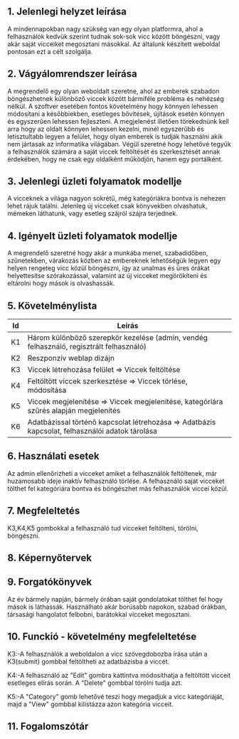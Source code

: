 ## 1. Jelenlegi helyzet leírása

A mindennapokban nagy szükség van egy olyan platformra, 
ahol a felhasználók kedvük szerint tudnak sok-sok vicc között böngészni, 
vagy akár saját vicceiket megosztani másokkal. 
Az általunk készített weboldal pontosan ezt a célt szolgálja.

## 2. Vágyálomrendszer leírása

A megrendelő egy olyan weboldalt szeretne, ahol az emberek szabadon böngészhetnek különböző viccek között bármiféle probléma és nehézség nélkül. A szoftver esetében fontos követelmény hogy könnyen lehessen módosítani a későbbiekben, esetleges bővítések, újítások esetén könnyen és egyszerűen lehessen fejleszteni.
A megjelenést illetően törekednünk kell arra hogy az oldalt könnyen lehessen kezelni, minél egyszerűbb és letisztultabb legyen a felület, hogy olyan emberek is tudják használni akik nem jártasak az informatika világában. Végül szeretné hogy lehetővé tegyük a felhasználók számára a saját viccek feltöltését és szerkesztését annak érdekében, hogy ne csak egy oldalként működjön, hanem egy portálként.

## 3. Jelenlegi üzleti folyamatok modellje

A vicceknek a világa nagyon sokrétű, még kategóriákra bontva is nehezen lehet rájuk találni. Jelenleg új vicceket csak könyvekben olvashatuk, mémeken láthatunk, vagy esetleg szájról szájra terjednek. 

## 4. Igényelt üzleti folyamatok modellje

A megrendelő szeretné hogy akár a munkába menet, szabadidőben, szünetekben, várakozás közben az embereknek lehetőségük legyen egy helyen rengeteg vicc közül böngészni, így az unalmas és üres órákat helyettesítse szórakozással, valamint az új vicceket megörökíteni és eltárolni hogy mások is olvashassák.

## 5. Követelménylista
| Id | Leírás |
| --- | --- |
| K1 | Három különböző szerepkör kezelése (admin, vendég felhasználó, regisztrált felhasználó) |
| K2 | Reszponzív weblap dizájn |
| K3 | Viccek létrehozása felület => Viccek feltöltése |
| K4 | Feltöltött viccek szerkesztése => Viccek törlése, módosítása |
| K5 | Viccek megjelenítése => Viccek megjelenítése, kategóriára szűrés alapján megjelenítés |
| K6 | Adatbázissal történő kapcsolat létrehozása => Adatbázis kapcsolat, felhasználói adatok tárolása |

## 6. Használati esetek

Az admin ellenőrizheti a vicceket amiket a felhasználók feltöltenek, már huzamosabb ideje inaktív felhasználó törlése. A felhasználó saját vicceket tölthet fel kategóriára bontva és böngészhet más felhasználók viccei közül.

## 7. Megfeleltetés

K3,K4,K5 gombokkal a felhasználó tud vicceket feltölteni, törölni, böngészni.

## 8. Képernyőtervek

## 9. Forgatókönyvek

Az év bármely napján, bármely órában saját gondolatokat tölthet fel hogy mások is láthassák. 
Használható akár borúsabb napokon, szabad órákban, társasági hangolatot felbobni, barátokkal vicceket megosztani.

## 10. Funckió - követelmény megfeleltetése

K3:-A felhasználók a weboldalon a vicc szövegdobozba írása után a K3(submit) gombbal feltöltheti az adatbázisba a viccét.

K4:-A felhasználó az "Edit" gombra kattintva módosíthatja a feltöltött vicceit esetleges elírás során. A "Delete" gombbal törölni tudja azt.

K5:-A "Category" gomb lehetővé teszi hogy megadjuk a vicc kategóriáját, majd a "View" gombbal kilistázza azon kategória vicceit.

## 11. Fogalomszótár

